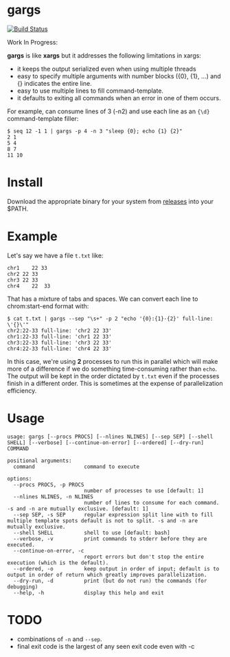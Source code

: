 <!--
rm -rf binaries
mkdir -p binaries/
VERSION=0.3.0
for os in darwin linux windows; do
	GOOS=$os GOARCH=$arch go build -o binaries/gargs_${os} main.go
done
-->
gargs
=====

[![Build Status](https://travis-ci.org/brentp/gargs.svg?branch=master)](https://travis-ci.org/brentp/gargs)

Work In Progress:

**gargs** is like **xargs** but it addresses the following limitations in xargs:

+ it keeps the output serialized even when using multiple threads
+ easy to specify multiple arguments with number blocks ({0}, {1}, ...) and {} indicates the entire line.
+ easy to use multiple lines to fill command-template.
+ it defaults to exiting all commands when an error in one of them occurs.

For example, can consume lines of 3 (-n2) and use each line as an `{\d}` command-template filler:

```
$ seq 12 -1 1 | gargs -p 4 -n 3 "sleep {0}; echo {1} {2}"
2 1
5 4
8 7
11 10
```

Install
=======

Download the appropriate binary for your system from [releases](https://github.com/brentp/gargs/releases) into your $PATH.

Example
=======
Let's say we have a file `t.txt` like:
```
chr1	22 33
chr2 22 33
chr3 22	33
chr4	22	33
```
That has a mixture of tabs and spaces. We can convert each line to chrom:start-end format with:

```
$ cat t.txt | gargs --sep "\s+" -p 2 "echo '{0}:{1}-{2}' full-line: \'{}\'"
chr2:22-33 full-line: 'chr2 22 33'
chr1:22-33 full-line: 'chr1 22 33'
chr3:22-33 full-line: 'chr3 22 33'
chr4:22-33 full-line: 'chr4 22 33'
```

In this case, we're using **2** processes to run this in parallel which will make more of a difference
if we do something time-consuming rather than `echo`. The output will be kept in the order dictated by
`t.txt` even if the processes finish in a different order. This is sometimes at the expense of parallelization
efficiency.


Usage
=====

```
usage: gargs [--procs PROCS] [--nlines NLINES] [--sep SEP] [--shell SHELL] [--verbose] [--continue-on-error] [--ordered] [--dry-run] COMMAND

positional arguments:
  command                command to execute

options:
  --procs PROCS, -p PROCS
                         number of processes to use [default: 1]
  --nlines NLINES, -n NLINES
                         number of lines to consume for each command. -s and -n are mutually exclusive. [default: 1]
  --sep SEP, -s SEP      regular expression split line with to fill multiple template spots default is not to split. -s and -n are mutually exclusive.
  --shell SHELL          shell to use [default: bash]
  --verbose, -v          print commands to stderr before they are executed.
  --continue-on-error, -c
                         report errors but don't stop the entire execution (which is the default).
  --ordered, -o          keep output in order of input; default is to output in order of return which greatly improves parallelization.
  --dry-run, -d          print (but do not run) the commands (for debugging)
  --help, -h             display this help and exit
```

TODO
====

+ combinations of `-n` and `--sep`.
+ final exit code is the largest of any seen exit code even with -c
